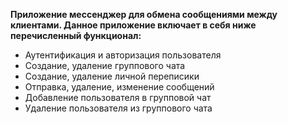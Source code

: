 **Приложение мессенджер для обмена сообщениями между клиентами. Данное приложение включает в себя ниже перечисленный функционал:**

- Аутентификация и авторизация пользователя
- Создание, удаление группового чата
- Создание, удаление личной переписики
- Отправка, удаление, изменение сообщений
- Добавление пользователя в групповой чат
- Удаление пользователя из группового чата
